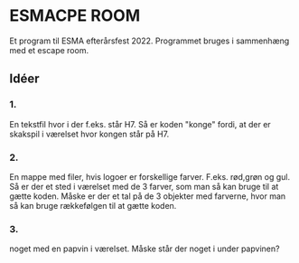 # ESMACPE ROOM
Et program til ESMA efterårsfest 2022. Programmet bruges i sammenhæng med et escape room.


## Idéer




### 1.
En tekstfil hvor i der f.eks. står H7. Så er koden "konge" fordi, at der er skakspil i værelset hvor kongen står på H7.
### 2.
En mappe med filer, hvis logoer er forskellige farver. F.eks. rød,grøn og gul. Så er der et sted i værelset med de 3 farver,
som man så kan bruge til at gætte koden. Måske er der et tal på de 3 objekter med farverne, hvor man så kan bruge rækkefølgen
til at gætte koden.
### 3.
noget med en papvin i værelset. Måske står der noget i under papvinen?
